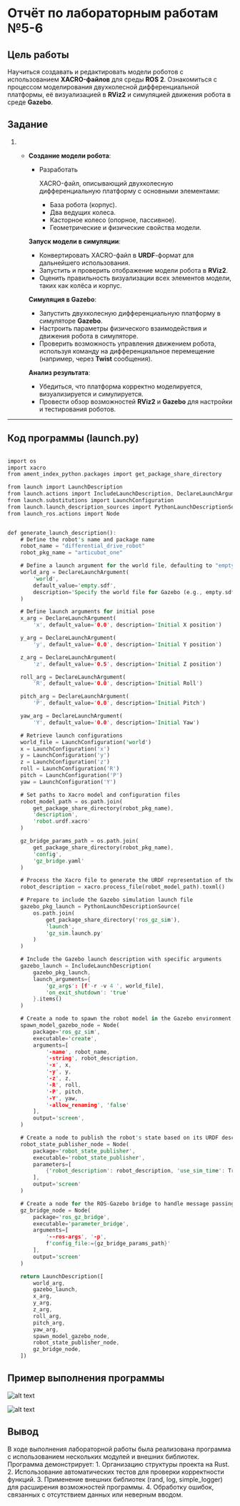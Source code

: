 # Отчёт по лабораторным работам №5-6

## Цель работы
Научиться создавать и редактировать модели роботов с использованием **XACRO-файлов** для среды **ROS 2**. Ознакомиться с процессом моделирования двухколесной дифференциальной платформы, её визуализацией в **RViz2** и симуляцией движения робота в среде **Gazebo**.

## Задание
1. - **Создание модели робота**:

     - Разработать 
   
       XACRO-файл, описывающий двухколесную дифференциальную платформу с основными элементами:
   
       - База робота (корпус).
       - Два ведущих колеса.
       - Касторное колесо (опорное, пассивное).
       - Геометрические и физические свойства модели.
   
     **Запуск модели в симуляции**:
   
     - Конвертировать XACRO-файл в **URDF**-формат для дальнейшего использования.
     - Запустить и проверить отображение модели робота в **RViz2**.
     - Оценить правильность визуализации всех элементов модели, таких как колёса и корпус.
   
     **Симуляция в Gazebo**:
   
     - Запустить двухколесную дифференциальную платформу в симуляторе **Gazebo**.
     - Настроить параметры физического взаимодействия и движения робота в симуляторе.
     - Проверить возможность управления движением робота, используя команду на дифференциальное перемещение (например, через **Twist** сообщения).
   
     **Анализ результата**:
   
     - Убедиться, что платформа корректно моделируется, визуализируется и симулируется.
     - Провести обзор возможностей **RViz2** и **Gazebo** для настройки и тестирования роботов.

---


## Код программы (launch.py)
```rust

import os
import xacro
from ament_index_python.packages import get_package_share_directory

from launch import LaunchDescription
from launch.actions import IncludeLaunchDescription, DeclareLaunchArgument
from launch.substitutions import LaunchConfiguration
from launch.launch_description_sources import PythonLaunchDescriptionSource
from launch_ros.actions import Node


def generate_launch_description():
    # Define the robot's name and package name
    robot_name = "differential_drive_robot"
    robot_pkg_name = "articubot_one"

    # Define a launch argument for the world file, defaulting to "empty.sdf"
    world_arg = DeclareLaunchArgument(
        'world',
        default_value='empty.sdf',
        description='Specify the world file for Gazebo (e.g., empty.sdf)'
    )

    # Define launch arguments for initial pose
    x_arg = DeclareLaunchArgument(
        'x', default_value='0.0', description='Initial X position')

    y_arg = DeclareLaunchArgument(
        'y', default_value='0.0', description='Initial Y position')

    z_arg = DeclareLaunchArgument(
        'z', default_value='0.5', description='Initial Z position')

    roll_arg = DeclareLaunchArgument(
        'R', default_value='0.0', description='Initial Roll')

    pitch_arg = DeclareLaunchArgument(
        'P', default_value='0.0', description='Initial Pitch')

    yaw_arg = DeclareLaunchArgument(
        'Y', default_value='0.0', description='Initial Yaw')

    # Retrieve launch configurations
    world_file = LaunchConfiguration('world')
    x = LaunchConfiguration('x')
    y = LaunchConfiguration('y')
    z = LaunchConfiguration('z')
    roll = LaunchConfiguration('R')
    pitch = LaunchConfiguration('P')
    yaw = LaunchConfiguration('Y')

    # Set paths to Xacro model and configuration files
    robot_model_path = os.path.join(
        get_package_share_directory(robot_pkg_name),
        'description',
        'robot.urdf.xacro'
    )

    gz_bridge_params_path = os.path.join(
        get_package_share_directory(robot_pkg_name),
        'config',
        'gz_bridge.yaml'
    )

    # Process the Xacro file to generate the URDF representation of the robot
    robot_description = xacro.process_file(robot_model_path).toxml()

    # Prepare to include the Gazebo simulation launch file
    gazebo_pkg_launch = PythonLaunchDescriptionSource(
        os.path.join(
            get_package_share_directory('ros_gz_sim'),
            'launch',
            'gz_sim.launch.py'
        )
    )

    # Include the Gazebo launch description with specific arguments
    gazebo_launch = IncludeLaunchDescription(
        gazebo_pkg_launch,
        launch_arguments={
            'gz_args': [f'-r -v 4 ', world_file],
            'on_exit_shutdown': 'true'
        }.items()
    )

    # Create a node to spawn the robot model in the Gazebo environment
    spawn_model_gazebo_node = Node(
        package='ros_gz_sim',
        executable='create',
        arguments=[
            '-name', robot_name,
            '-string', robot_description,
            '-x', x,
            '-y', y,
            '-z', z,
            '-R', roll,
            '-P', pitch,
            '-Y', yaw,
            '-allow_renaming', 'false'
        ],
        output='screen',
    )

    # Create a node to publish the robot's state based on its URDF description
    robot_state_publisher_node = Node(
        package='robot_state_publisher',
        executable='robot_state_publisher',
        parameters=[
            {'robot_description': robot_description, 'use_sim_time': True}
        ],
        output='screen'
    )

    # Create a node for the ROS-Gazebo bridge to handle message passing
    gz_bridge_node = Node(
        package='ros_gz_bridge',
        executable='parameter_bridge',
        arguments=[
            '--ros-args', '-p',
            f'config_file:={gz_bridge_params_path}'
        ],
        output='screen'
    )

    return LaunchDescription([
        world_arg,
        gazebo_launch,
        x_arg,
        y_arg,
        z_arg,
        roll_arg,
        pitch_arg,
        yaw_arg,
        spawn_model_gazebo_node,
        robot_state_publisher_node,
        gz_bridge_node,
    ])

```

## Пример выполнения программы
![alt text](rviz_img.png)

![alt text](gz_img.png)

## Вывод
В ходе выполнения лабораторной работы была реализована программа с использованием нескольких модулей и внешних библиотек. Программа демонстрирует:
    1. Организацию структуры проекта на Rust.
    2. Использование автоматических тестов для проверки корректности функций.
    3. Применение внешних библиотек (rand, log, simple_logger) для расширения возможностей программы.
    4. Обработку ошибок, связанных с отсутствием данных или неверным вводом.